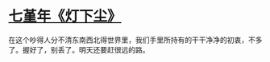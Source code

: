 # [七堇年《灯下尘》](https://github.com/miss-shiyi/miss-shiyi/issues/126)

在这个吵得人分不清东南西北得世界里，我们手里所持有的干干净净的初衷，不多了。握好了，别丢了。明天还要赶很远的路。